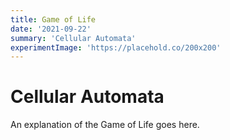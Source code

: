 ```yaml
---
title: Game of Life
date: '2021-09-22'
summary: 'Cellular Automata'
experimentImage: 'https://placehold.co/200x200'
---
```


<!-- Experiments will go here -->

# Cellular Automata

An explanation of the Game of Life goes here.
